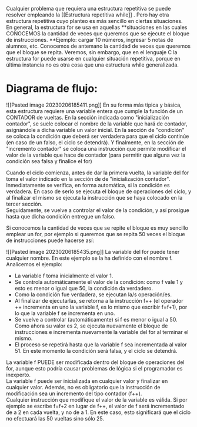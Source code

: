 Cualquier problema que requiera una estructura repetitiva se puede resolver empleando la [[Estructura repetitiva while]] . Pero hay otra estructura repetitiva cuyo planteo es más sencillo en ciertas situaciones.  
En general, la estructura for se usa en aquellas **situaciones en las cuales CONOCEMOS la cantidad de veces que queremos que se ejecute el bloque de instrucciones. **Ejemplo: cargar 10 números, ingresar 5 notas de alumnos, etc. Conocemos de antemano la cantidad de veces que queremos que el bloque se repita. Veremos, sin embargo, que en el lenguaje C la estructura for puede usarse en cualquier situación repetitiva, porque en última instancia no es otra cosa que una estructura while generalizada.

# Diagrama de flujo:
![[Pasted image 20230206185411.png]]
En su forma más típica y básica, esta estructura requiere una variable entera que cumple la función de un CONTADOR de vueltas. En la sección indicada como "inicialización contador", se suele colocar el nombre de la variable que hará de contador, asignándole a dicha variable un valor inicial. En la sección de "condición" se coloca la condición que deberá ser verdadera para que el ciclo continúe (en caso de un falso, el ciclo se detendrá). Y finalmente, en la sección de "incremento contador" se coloca una instrucción que permite modificar el valor de la variable que hace de contador (para permitir que alguna vez la condición sea falsa y finalice el for)

Cuando el ciclo comienza, antes de dar la primera vuelta, la variable del for toma el valor indicado en la sección de de "inicialización contador". Inmediatamente se verifica, en forma automática, si la condición es verdadera. En caso de serlo se ejecuta el bloque de operaciones del ciclo, y al finalizar el mismo se ejecuta la instrucción que se haya colocado en la tercer sección.  
Seguidamente, se vuelve a controlar el valor de la condición, y así prosigue hasta que dicha condición entregue un falso.

Si conocemos la cantidad de veces que se repite el bloque es muy sencillo emplear un for, por ejemplo si queremos que se repita 50 veces el bloque de instrucciones puede hacerse así:

![[Pasted image 20230206185435.png]]
La variable del for puede tener cualquier nombre. En este ejemplo se la ha definido con el nombre f.  
Analicemos el ejemplo:

- La variable f  toma inicialmente el valor 1.
- Se controla automáticamente el valor de la condición: como f vale 1 y esto es menor 
o igual que 50, la condición da verdadero.
- Como la condición fue verdadera, se ejecutan la/s operación/es.
- Al finalizar de ejecutarlas, se retorna a la instrucción f++ (el operador ++ incrementa en uno la variable f,
es lo mismo que escribir f=f+1), por lo que la variable f se incrementa en uno. 
- Se vuelve a controlar (automáticamente) si f es menor o igual a 50. 
Como ahora su valor es 2, se ejecuta nuevamente el bloque de instrucciones e 
incrementa nuevamente la variable del for al terminar el mismo.
- El proceso se repetirá hasta que la variable f sea incrementada al valor 51. 
En este momento la condición será falsa, y el ciclo se detendrá.

La variable f PUEDE ser modificada dentro del bloque de operaciones del for, aunque esto podría causar problemas de lógica si el programador es inexperto.  
La variable f puede ser inicializada en cualquier valor y finalizar en cualquier valor. Además, no es obligatorio que la instrucción de modificación sea un incremento del tipo contador (f++).  
Cualquier instrucción que modifique el valor de la variable es válida. Si por ejemplo se escribe f=f+2 en lugar de f++, el valor de f será incrementado de a 2 en cada vuelta, y no de a 1. En este caso, esto significará que el ciclo no efectuará las 50 vueltas sino sólo 25.